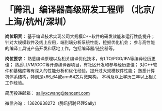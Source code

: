 # 「腾讯」编译器高级研发工程师 （北京/上海/杭州/深圳）

**岗位职责：**
基于编译技术实现公司大规模C++软件的研发效能和运行性能提升； 针对大规模软件及线上应用，端到端分析系统性能，挖掘优化机会； 参与高性能的编译工具链产品开发和落地工作，包括编译器/链接器等。

**岗位要求：**
熟悉编译原理以及相关编译优化技术，有LTO/PGO/IPA等编译经历更佳； 熟悉LLVM/GCC等开源编译器项目，有社区开发和参与经历更佳； 对C++软件和基础库等有深入的性能分析和优化经验，提升过大规模软件性能； 熟悉计算机体系结构，特别是x86_64或arm64芯片微架构。 本科及以上学历三年以上相关工作经验。

简历投递邮箱：
sallyxcwang@tencent.com

微信咨询：
13620938272（腾讯招聘经理Sally）
